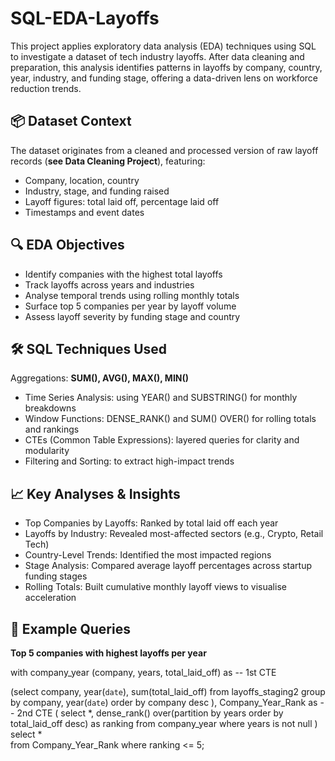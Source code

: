 # SQL-EDA-Layoffs
This project applies exploratory data analysis (EDA) techniques using SQL to investigate a dataset of tech industry layoffs. After data cleaning and preparation, this analysis identifies patterns in layoffs by company, country, year, industry, and funding stage, offering a data-driven lens on workforce reduction trends.

## 📦 Dataset Context

The dataset originates from a cleaned and processed version of raw layoff records (**see Data Cleaning Project**), featuring:

- Company, location, country
- Industry, stage, and funding raised
- Layoff figures: total laid off, percentage laid off
- Timestamps and event dates

## 🔍 EDA Objectives

- Identify companies with the highest total layoffs
- Track layoffs across years and industries
- Analyse temporal trends using rolling monthly totals
- Surface top 5 companies per year by layoff volume
- Assess layoff severity by funding stage and country

## 🛠️ SQL Techniques Used
Aggregations: **SUM(), AVG(), MAX(), MIN()**

- Time Series Analysis: using YEAR() and SUBSTRING() for monthly breakdowns
- Window Functions: DENSE_RANK() and SUM() OVER() for rolling totals and rankings
- CTEs (Common Table Expressions): layered queries for clarity and modularity
- Filtering and Sorting: to extract high-impact trends

## 📈 Key Analyses & Insights

- Top Companies by Layoffs: Ranked by total laid off each year
- Layoffs by Industry: Revealed most-affected sectors (e.g., Crypto, Retail Tech)
- Country-Level Trends: Identified the most impacted regions
- Stage Analysis: Compared average layoff percentages across startup funding stages
- Rolling Totals: Built cumulative monthly layoff views to visualise acceleration

## 🧠 Example Queries

**Top 5 companies with highest layoffs per year**

with company_year (company, years, total_laid_off) as -- 1st CTE

(select company, year(`date`), sum(total_laid_off)
from layoffs_staging2
group by company, year(`date`)
order by company desc
), 
Company_Year_Rank as -- 2nd CTE
(
select *, dense_rank() over(partition by years order by total_laid_off desc) as ranking
from company_year
where years is not null
)
select *  
from Company_Year_Rank
where ranking <= 5;
